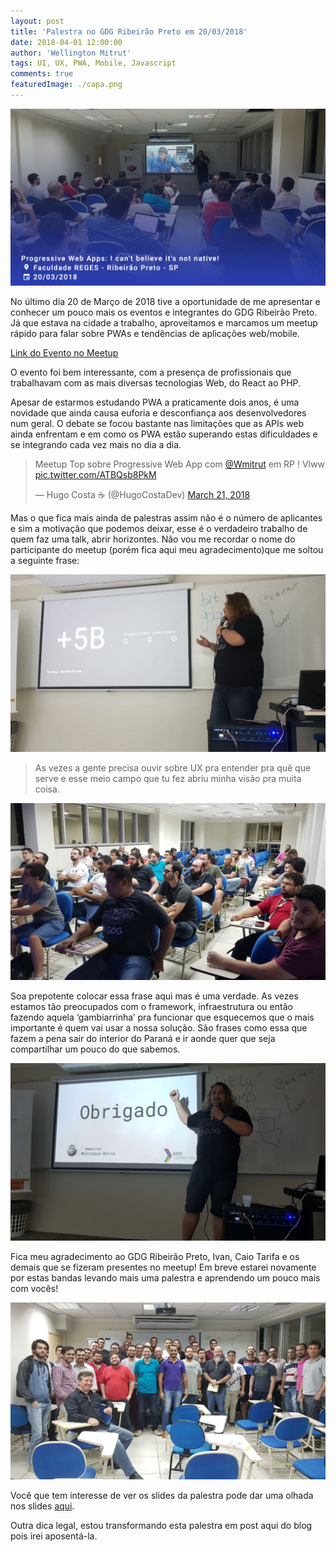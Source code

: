 ```yaml
---
layout: post
title: 'Palestra no GDG Ribeirão Preto em 20/03/2018'
date: 2018-04-01 12:00:00
author: 'Wellington Mitrut'
tags: UI, UX, PWA, Mobile, Javascript
comments: true
featuredImage: ./capa.png
---
```


![Capa](./capa.png)

No último dia 20 de Março de 2018 tive a oportunidade de me apresentar e conhecer um pouco mais os eventos e integrantes do GDG Ribeirão Preto. Já que estava na cidade a trabalho, aproveitamos e marcamos um meetup rápido para falar sobre PWAs e tendências de aplicações web/mobile.

[Link do Evento no Meetup](https://www.meetup.com/pt-BR/gdgribeirao/events/248431741/)

O evento foi bem interessante, com a presença de profissionais que trabalhavam com as mais diversas tecnologias Web, do React ao PHP.

Apesar de estarmos estudando PWA a praticamente dois anos, é uma novidade que ainda causa euforia e desconfiança aos desenvolvedores num geral. O debate se focou bastante nas limitações que as APIs web ainda enfrentam e em como os PWA estão superando estas dificuldades e se integrando cada vez mais no dia a dia.

<blockquote class="twitter-tweet"><p lang="pt" dir="ltr">Meetup Top sobre Progressive Web App com <a href="https://twitter.com/Wmitrut?ref_src=twsrc%5Etfw">@Wmitrut</a> em RP ! Vlww <a href="https://t.co/ATBQsb8PkM">pic.twitter.com/ATBQsb8PkM</a></p>&mdash; Hugo Costa ☕ (@HugoCostaDev) <a href="https://twitter.com/HugoCostaDev/status/976289967163895808?ref_src=twsrc%5Etfw">March 21, 2018</a></blockquote> <script async src="https://platform.twitter.com/widgets.js" charset="utf-8"></script>

Mas o que fica mais ainda de palestras assim não é o número de aplicantes e sim a motivação que podemos deixar, esse é o verdadeiro trabalho de quem faz uma talk, abrir horizontes. Não vou me recordar o nome do participante do meetup (porém fica aqui meu agradecimento)que me soltou a seguinte frase:

![Foto palestrante](./foto.jpeg)

> As vezes a gente precisa ouvir sobre UX pra entender pra quê que serve e esse meio campo que tu fez abriu minha visão pra muita coisa.

![Foto plateia](./foto2.jpeg)

Soa prepotente colocar essa frase aqui mas é uma verdade. As vezes estamos tão preocupados com o framework, infraestrutura ou então fazendo aquela ‘gambiarrinha’ pra funcionar que esquecemos que o mais importante é quem vai usar a nossa solução. São frases como essa que fazem a pena sair do interior do Paraná e ir aonde quer que seja compartilhar um pouco do que sabemos.

![Foto palestrante](./foto3.jpeg)

Fica meu agradecimento ao GDG Ribeirão Preto, Ivan, Caio Tarifa e os demais que se fizeram presentes no meetup! Em breve estarei novamente por estas bandas levando mais uma palestra e aprendendo um pouco mais com vocês!

![Foto de todo mundo](./foto4.jpeg)

Você que tem interesse de ver os slides da palestra pode dar uma olhada nos slides [aqui](https://speakerdeck.com/wmitrut/i-cant-believe-its-not-native).

Outra dica legal, estou transformando esta palestra em post aqui do blog pois irei aposentá-la.
